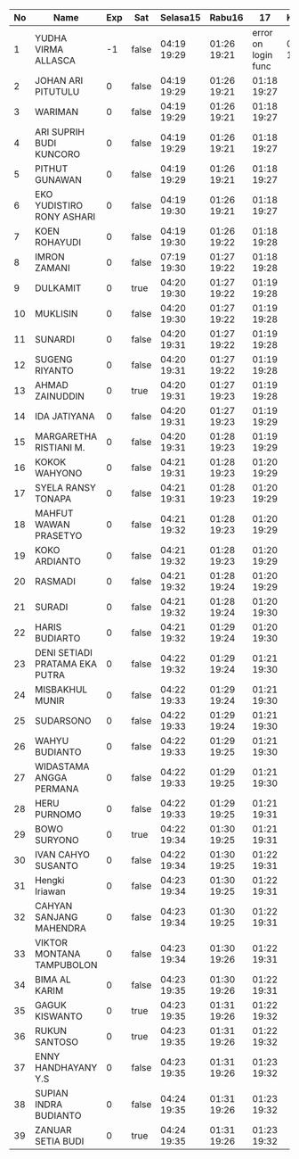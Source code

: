 | No | Name | Exp | Sat | Selasa15 | Rabu16 | 17 | Kamis17 |
|-----|-----|-----|-----|-----|-----|-----|-----|
| 1 | YUDHA VIRMA ALLASCA | -1 | false | 04:19 19:29 | 01:26 19:21 | error on login func | 03:14 19:27 |
| 2 | JOHAN ARI PITUTULU | 0 | false | 04:19 19:29 | 01:26 19:21 | 01:18 19:27 |
| 3 | WARIMAN | 0 | false | 04:19 19:29 | 01:26 19:21 | 01:18 19:27 |
| 4 | ARI SUPRIH BUDI KUNCORO | 0 | false | 04:19 19:29 | 01:26 19:21 | 01:18 19:27 |
| 5 | PITHUT GUNAWAN | 0 | false | 04:19 19:29 | 01:26 19:21 | 01:18 19:27 |
| 6 | EKO YUDISTIRO RONY ASHARI | 0 | false | 04:19 19:30 | 01:26 19:21 | 01:18 19:27 |
| 7 | KOEN ROHAYUDI | 0 | false | 04:19 19:30 | 01:26 19:22 | 01:18 19:28 |
| 8 | IMRON ZAMANI | 0 | false | 07:19 19:30 | 01:27 19:22 | 01:18 19:28 |
| 9 | DULKAMIT | 0 | true | 04:20 19:30 | 01:27 19:22 | 01:19 19:28 |
| 10 | MUKLISIN | 0 | false | 04:20 19:30 | 01:27 19:22 | 01:19 19:28 |
| 11 | SUNARDI | 0 | false | 04:20 19:31 | 01:27 19:22 | 01:19 19:28 |
| 12 | SUGENG RIYANTO | 0 | false | 04:20 19:31 | 01:27 19:22 | 01:19 19:28 |
| 13 | AHMAD ZAINUDDIN | 0 | true | 04:20 19:31 | 01:27 19:23 | 01:19 19:28 |
| 14 | IDA JATIYANA | 0 | false | 04:20 19:31 | 01:27 19:23 | 01:19 19:29 |
| 15 | MARGARETHA RISTIANI M. | 0 | false | 04:20 19:31 | 01:28 19:23 | 01:19 19:29 |
| 16 | KOKOK WAHYONO | 0 | false | 04:21 19:31 | 01:28 19:23 | 01:20 19:29 |
| 17 | SYELA RANSY TONAPA | 0 | false | 04:21 19:31 | 01:28 19:23 | 01:20 19:29 |
| 18 | MAHFUT WAWAN PRASETYO | 0 | false | 04:21 19:32 | 01:28 19:23 | 01:20 19:29 |
| 19 | KOKO ARDIANTO | 0 | false | 04:21 19:32 | 01:28 19:23 | 01:20 19:29 |
| 20 | RASMADI | 0 | false | 04:21 19:32 | 01:28 19:24 | 01:20 19:29 |
| 21 | SURADI | 0 | false | 04:21 19:32 | 01:28 19:24 | 01:20 19:30 |
| 22 | HARIS BUDIARTO | 0 | false | 04:21 19:32 | 01:29 19:24 | 01:20 19:30 |
| 23 | DENI SETIADI PRATAMA EKA PUTRA | 0 | false | 04:22 19:32 | 01:29 19:24 | 01:21 19:30 |
| 24 | MISBAKHUL MUNIR | 0 | false | 04:22 19:33 | 01:29 19:24 | 01:21 19:30 |
| 25 | SUDARSONO | 0 | false | 04:22 19:33 | 01:29 19:24 | 01:21 19:30 |
| 26 | WAHYU BUDIANTO | 0 | false | 04:22 19:33 | 01:29 19:25 | 01:21 19:30 |
| 27 | WIDASTAMA ANGGA PERMANA | 0 | false | 04:22 19:33 | 01:29 19:25 | 01:21 19:30 |
| 28 | HERU PURNOMO | 0 | false | 04:22 19:33 | 01:29 19:25 | 01:21 19:31 |
| 29 | BOWO SURYONO | 0 | true | 04:22 19:34 | 01:30 19:25 | 01:21 19:31 |
| 30 | IVAN CAHYO SUSANTO | 0 | false | 04:22 19:34 | 01:30 19:25 | 01:22 19:31 |
| 31 | Hengki Iriawan | 0 | false | 04:23 19:34 | 01:30 19:25 | 01:22 19:31 |
| 32 | CAHYAN SANJANG MAHENDRA | 0 | false | 04:23 19:34 | 01:30 19:25 | 01:22 19:31 |
| 33 | VIKTOR MONTANA TAMPUBOLON | 0 | false | 04:23 19:34 | 01:30 19:26 | 01:22 19:31 |
| 34 | BIMA AL KARIM | 0 | false | 04:23 19:35 | 01:30 19:26 | 01:22 19:31 |
| 35 | GAGUK KISWANTO | 0 | true | 04:23 19:35 | 01:31 19:26 | 01:22 19:32 |
| 36 | RUKUN SANTOSO | 0 | true | 04:23 19:35 | 01:31 19:26 | 01:22 19:32 |
| 37 | ENNY HANDHAYANY Y.S | 0 | false | 04:23 19:35 | 01:31 19:26 | 01:23 19:32 |
| 38 | SUPIAN INDRA BUDIANTO | 0 | false | 04:24 19:35 | 01:31 19:26 | 01:23 19:32 |
| 39 | ZANUAR SETIA BUDI | 0 | true | 04:24 19:35 | 01:31 19:26 | 01:23 19:32 |
